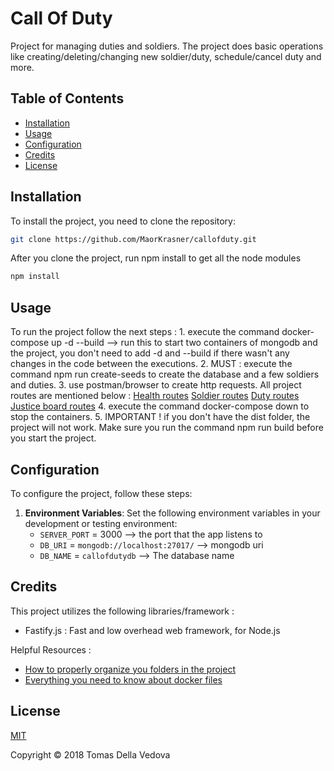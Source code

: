 # Call Of Duty

Project for managing duties and soldiers. 
The project does basic operations like creating/deleting/changing new soldier/duty, schedule/cancel duty and more.

## Table of Contents

- [Installation](#installation)
- [Usage](#usage)
- [Configuration](#configuration)
- [Credits](#credits)
- [License](#license)

## Installation

To install the project, you need to clone the repository:

```bash
git clone https://github.com/MaorKrasner/callofduty.git
```

After you clone the project, run npm install to get all the node modules

```bash
npm install
```

## Usage

To run the project follow the next steps :
    1. execute the command docker-compose up -d --build --> run this to start two containers of mongodb and the project, 
       you don't need to add -d and --build if there wasn't any changes in the code between the executions.
    2. MUST : execute the command npm run create-seeds to create the database and a few soldiers and duties.
    3. use postman/browser to create http requests. All project routes are mentioned below :
       [Health routes](src\routes\healthRoutes.ts)
       [Soldier routes](src\routes\soldierRoutes.ts)
       [Duty routes](src\routes\dutyRoutes.ts)
       [Justice board routes](src\routes\justiceBoardRoutes.ts)
    4. execute the command docker-compose down to stop the containers.
    5. IMPORTANT ! if you don't have the dist folder, the project will not work.
       Make sure you run the command npm run build before you start the project.

## Configuration

To configure the project, follow these steps:

1. **Environment Variables**: Set the following environment variables in your development or testing environment:
   - `SERVER_PORT` = 3000 --> the port that the app listens to
   - `DB_URI` = `mongodb://localhost:27017/` --> mongodb uri
   - `DB_NAME` = `callofdutydb` --> The database name

## Credits

This project utilizes the following libraries/framework :
- Fastify.js : Fast and low overhead web framework, for Node.js

Helpful Resources :
- [How to properly organize you folders in the project](https://medium.com/@jomote/the-art-of-organizing-a-guide-to-the-best-folder-structure-in-node-js-ddc377237625)
- [Everything you need to know about docker files](https://www.freecodecamp.org/news/the-docker-handbook/)

## License

[MIT](LICENSE)

Copyright © 2018 Tomas Della Vedova